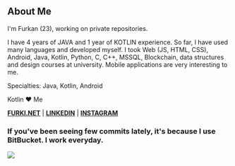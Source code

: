 ## About Me

I'm Furkan (23), working on private repositories.

I have 4 years of JAVA and 1 year of KOTLIN experience. So far, I have used many languages ​​and developed myself. I took Web (JS, HTML, CSS), Android, Java, Kotlin, Python, C, C++, MSSQL, Blockchain, data structures and design courses at university. Mobile applications are very interesting to me.


Specialties: Java, Kotlin, Android

Kotlin ❤️ Me

**[FURKI.NET](https://furki.net/)** | **[LINKEDIN](https://www.linkedin.com/in/furkanbalci0/)** | **[INSTAGRAM](https://www.instagram.com/furkanbalci0/)**

### If you've been seeing few commits lately, it's because I use **BitBucket**. I work everyday.
![](https://komarev.com/ghpvc/?username=furkanbalci0)
